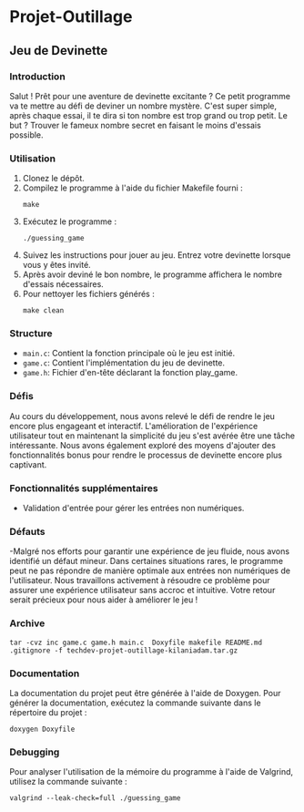 
# Projet-Outillage
## Jeu de Devinette

### Introduction
Salut ! Prêt pour une aventure de devinette excitante ? Ce petit programme va te mettre au défi de deviner un nombre mystère. C'est super simple, après chaque essai, il te dira si ton nombre est trop grand ou trop petit. Le but ? Trouver le fameux nombre secret en faisant le moins d'essais possible.

### Utilisation
1. Clonez le dépôt.
2. Compilez le programme à l'aide du fichier Makefile fourni :
    ```
    make
    ```
3. Exécutez le programme :
    ```
    ./guessing_game
    ```
4. Suivez les instructions pour jouer au jeu. Entrez votre devinette lorsque vous y êtes invité.
5. Après avoir deviné le bon nombre, le programme affichera le nombre d'essais nécessaires.
6. Pour nettoyer les fichiers générés :
    ```
    make clean
    ```

### Structure
- `main.c`: Contient la fonction principale où le jeu est initié.
- `game.c`: Contient l'implémentation du jeu de devinette.
- `game.h`:  Fichier d'en-tête déclarant la fonction play_game.

### Défis
Au cours du développement, nous avons relevé le défi de rendre le jeu encore plus engageant et interactif. L'amélioration de l'expérience utilisateur tout en maintenant la simplicité du jeu s'est avérée être une tâche intéressante. Nous avons également exploré des moyens d'ajouter des fonctionnalités bonus pour rendre le processus de devinette encore plus captivant.

### Fonctionnalités supplémentaires
- Validation d'entrée pour gérer les entrées non numériques.

### Défauts
-Malgré nos efforts pour garantir une expérience de jeu fluide, nous avons identifié un défaut mineur. Dans certaines situations rares, le programme peut ne pas répondre de manière optimale aux entrées non numériques de l'utilisateur. Nous travaillons activement à résoudre ce problème pour assurer une expérience utilisateur sans accroc et intuitive. Votre retour serait précieux pour nous aider à améliorer le jeu !

### Archive
```
tar -cvz inc game.c game.h main.c  Doxyfile makefile README.md .gitignore -f techdev-projet-outillage-kilaniadam.tar.gz
```


### Documentation
La documentation du projet peut être générée à l'aide de Doxygen. Pour générer la documentation, exécutez la commande suivante dans le répertoire du projet :
```
doxygen Doxyfile
```

### Debugging

Pour analyser l'utilisation de la mémoire du programme à l'aide de Valgrind, utilisez la commande suivante :
```
valgrind --leak-check=full ./guessing_game
```
